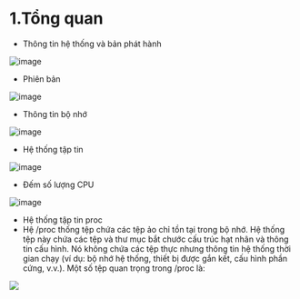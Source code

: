 # 1.Tổng quan
- Thông tin hệ thống và bản phát hành

![image](https://user-images.githubusercontent.com/110179869/187817308-832f6c10-c248-4102-a89c-a86cfc174b72.png)

- Phiên bản

![image](https://user-images.githubusercontent.com/110179869/187817461-f818203c-04e8-495a-8a0b-5407d79ff5a9.png)

- Thông tin bộ nhớ

![image](https://user-images.githubusercontent.com/110179869/187817536-058e5b49-4d8f-444f-9775-5318b811c5ae.png)

- Hệ thống tập tin

![image](https://user-images.githubusercontent.com/110179869/187817572-9eb324a6-c54b-4ab8-b79d-c64e0e62d145.png)

- Đếm số lượng CPU

![image](https://user-images.githubusercontent.com/110179869/187817756-8b26a21e-f10e-4e2c-b8c1-9ff57e8cbaa7.png)

- Hệ thống tập tin proc
- Hệ /proc thống tệp chứa các tệp ảo chỉ tồn tại trong bộ nhớ. Hệ thống tệp này chứa các tệp và thư mục bắt chước cấu trúc hạt nhân và thông tin cấu hình. Nó không chứa các tệp thực nhưng thông tin hệ thống thời gian chạy (ví dụ: bộ nhớ hệ thống, thiết bị được gắn kết, cấu hình phần cứng, v.v.). Một số tệp quan trọng trong /proc là:
<img src="https://user-images.githubusercontent.com/95491130/181414437-fd59b1d5-f508-4526-9743-b45896fd4e35.png">

